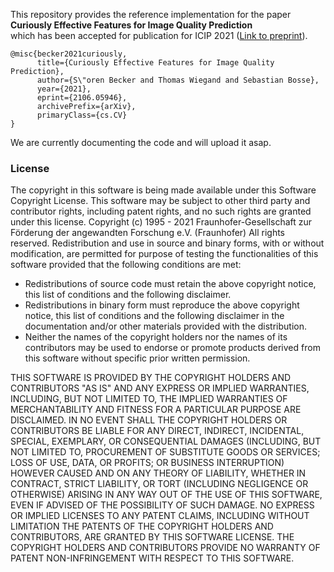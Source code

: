 This repository provides the reference implementation for the paper\
**Curiously Effective Features for Image Quality Prediction**\
which has been accepted for publication for ICIP 2021 ([Link to preprint](https://arxiv.org/abs/2106.05946)). 

```
@misc{becker2021curiously,
      title={Curiously Effective Features for Image Quality Prediction}, 
      author={S\"oren Becker and Thomas Wiegand and Sebastian Bosse},
      year={2021},
      eprint={2106.05946},
      archivePrefix={arXiv},
      primaryClass={cs.CV}
}
```
We are currently documenting the code and will upload it asap.

### License

The copyright in this software is being made available under this Software
Copyright License. This software may be subject to other third party and
contributor rights, including patent rights, and no such rights are
granted under this license.
Copyright (c) 1995 - 2021 Fraunhofer-Gesellschaft zur Förderung der
angewandten Forschung e.V. (Fraunhofer)
All rights reserved.
Redistribution and use in source and binary forms, with or without
modification, are permitted for purpose of testing the functionalities of
this software provided that the following conditions are met:
* Redistributions of source code must retain the above copyright notice,
this list of conditions and the following disclaimer.
* Redistributions in binary form must reproduce the above copyright
notice, this list of conditions and the following disclaimer in the
documentation and/or other materials provided with the distribution.
* Neither the names of the copyright holders nor the names of its
contributors may be used to endorse or promote products derived from this
software without specific prior written permission.


THIS SOFTWARE IS PROVIDED BY THE COPYRIGHT HOLDERS AND
CONTRIBUTORS "AS IS" AND ANY EXPRESS OR IMPLIED WARRANTIES,
INCLUDING, BUT NOT LIMITED TO, THE IMPLIED WARRANTIES OF
MERCHANTABILITY AND FITNESS FOR A PARTICULAR PURPOSE ARE
DISCLAIMED. IN NO EVENT SHALL THE COPYRIGHT HOLDERS OR
CONTRIBUTORS BE LIABLE FOR ANY DIRECT, INDIRECT, INCIDENTAL,
SPECIAL, EXEMPLARY, OR CONSEQUENTIAL DAMAGES (INCLUDING, BUT
NOT LIMITED TO, PROCUREMENT OF SUBSTITUTE GOODS OR SERVICES;
LOSS OF USE, DATA, OR PROFITS; OR BUSINESS INTERRUPTION) HOWEVER
CAUSED AND ON ANY THEORY OF LIABILITY, WHETHER IN CONTRACT,
STRICT LIABILITY, OR TORT (INCLUDING NEGLIGENCE OR OTHERWISE)
ARISING IN ANY WAY OUT OF THE USE OF THIS SOFTWARE, EVEN IF
ADVISED OF THE POSSIBILITY OF SUCH DAMAGE.
NO EXPRESS OR IMPLIED LICENSES TO ANY PATENT CLAIMS, INCLUDING
WITHOUT LIMITATION THE PATENTS OF THE COPYRIGHT HOLDERS AND
CONTRIBUTORS, ARE GRANTED BY THIS SOFTWARE LICENSE. THE
COPYRIGHT HOLDERS AND CONTRIBUTORS PROVIDE NO WARRANTY OF PATENT
NON-INFRINGEMENT WITH RESPECT TO THIS SOFTWARE.
